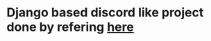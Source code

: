 # Django based discord like project done by refering [here](https://www.youtube.com/watch?v=PtQiiknWUcI)
